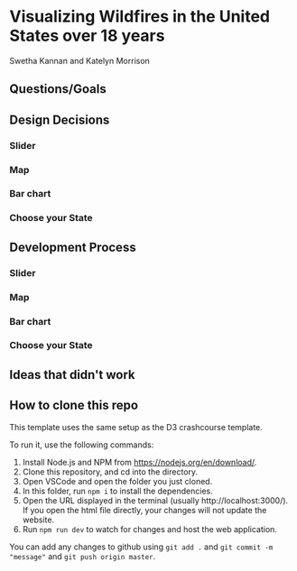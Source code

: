 # Visualizing Wildfires in the United States over 18 years

Swetha Kannan and Katelyn Morrison

## Questions/Goals

## Design Decisions

### Slider

### Map

### Bar chart

### Choose your State

## Development Process

### Slider

### Map

### Bar chart

### Choose your State


## Ideas that didn't work


## How to clone this repo

This template uses the same setup as the D3 crashcourse template.

To run it, use the following commands:

1. Install Node.js and NPM from https://nodejs.org/en/download/.
2. Clone this repository, and cd into the directory.
3. Open VSCode and open the folder you just cloned.
4. In this folder, run `npm i` to install the dependencies.
5. Open the URL displayed in the terminal (usually http://localhost:3000/). If you open the html file directly, your changes will not update the website.
6. Run `npm run dev` to watch for changes and host the web application.

You can add any changes to github using `git add .` and `git commit -m "message"` and `git push origin master`.

